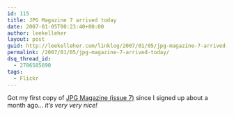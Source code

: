 ```yaml
---
id: 115
title: JPG Magazine 7 arrived today
date: 2007-01-05T00:23:40+00:00
author: leekelleher
layout: post
guid: http://leekelleher.com/linklog/2007/01/05/jpg-magazine-7-arrived-today/
permalink: /2007/01/05/jpg-magazine-7-arrived-today/
dsq_thread_id:
  - 2786585690
tags:
  - Flickr
---
```

Got my first copy of [JPG Magazine (issue 7)](http://jpgmag.com/issues/7) since I signed up about a month ago&#8230; _it&#8217;s very very nice!_